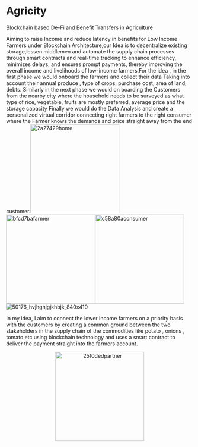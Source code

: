 # Agricity
Blockchain based De-Fi and Benefit Transfers in Agriculture

Aiming to raise Income and reduce latency in benefits for Low Income Farmers under Blockchain Architecture,our Idea is to decentralize existing storage,lessen middlemen and automate the supply chain processes through smart contracts and real-time tracking to enhance efficiency, minimizes delays, and ensures prompt payments, thereby improving the overall income and livelihoods of low-income farmers.For the idea , in the first phase we would onboard the farmers and collect their data Taking into account their annual produce , type of crops, purchase cost, area of land, debts. Similarly in the next phase we would on boarding the Customers from the nearby city where the household needs to be surveyed as what type of rice, vegetable, fruits are mostly preferred, average price and the storage capacity Finally we would do the Data Analysis and create a personalized virtual corridor connecting right farmers to the right consumer where the Farmer knows the demands and price straight away from the end customer.<img width="240" alt="2a27429home" src="https://github.com/ersurajsingh/Agricity/assets/36544126/77274077-0192-446e-bd43-0ea126ddaeeb"><img width="240" alt="bfcd7bafarmer" src="https://github.com/ersurajsingh/Agricity/assets/36544126/52556c01-998c-4675-ad66-baf2c3e9e89c"><img width="240" alt="c58a80aconsumer" src="https://github.com/ersurajsingh/Agricity/assets/36544126/ae4a74af-385e-4d33-b8e2-4da54c708494">
![50176_hvjhghjgjkhbjk_840x410](https://github.com/ersurajsingh/Agricity/assets/36544126/6fcb5dfb-cbe7-45a1-abf8-79aa1dcac0b1)



In my idea, I aim to connect the lower income farmers on a priority basis with the customers by creating a common ground between the two stakeholders in the supply chain of the commodities like potato , onions , tomato etc using blockchain technology and uses a smart contract to deliver the payment straight into the farmers account.
<p align="center"><img width="240" alt="25f0dedpartner" src="https://github.com/ersurajsingh/Agricity/assets/36544126/dba6acba-bcfc-4009-99ec-234ea9ad70e7"></p>

